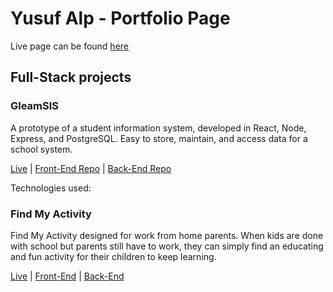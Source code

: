 # Yusuf Alp - Portfolio Page

Live page can be found [here](https://yusufalp.github.io/onepage/)

## Full-Stack projects

### GleamSIS

A prototype of a student information system, developed in React, Node, Express, and PostgreSQL. Easy to store, maintain, and access data for a school system.

[Live](https://gleamsis.vercel.app/) | [Front-End Repo](https://github.com/yusufalp/gleamsis-client) | [Back-End Repo](https://github.com/yusufalp/gleamsis-API)

Technologies used: 

### Find My Activity

Find My Activity designed for work from home parents. When kids are done with school but parents still have to work, they can simply find an educating and fun activity for their children to keep learning.

[Live](https://find-my-activity.vercel.app/) | [Front-End](https://github.com/yusufalp/find-my-activity) | [Back-End](https://github.com/yusufalp/find-my-activity-API)